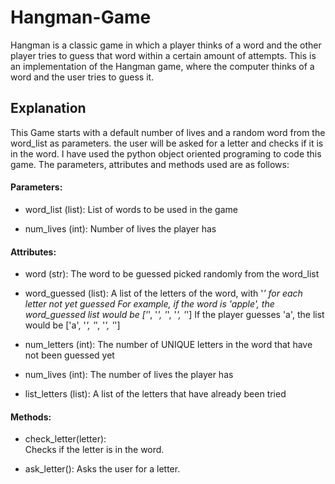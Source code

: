 # Hangman-Game
Hangman is a classic game in which a player thinks of a word and the other player tries to guess that word within a certain amount of attempts. This is an implementation of the Hangman game, where the computer thinks of a word and the user tries to guess it.

## Explanation

This Game starts with a default number of lives and a random word from the word_list as parameters. the user will be asked for a letter and checks if it is in the word. I have used the python object oriented programing to code this game. The parameters, attributes and methods used are as follows:

#### Parameters:

   -  word_list (list):
        List of words to be used in the game
    
   - num_lives (int):
        Number of lives the player has
    
#### Attributes:

   - word (str):
        The word to be guessed picked randomly from the word_list
        
   - word_guessed (list):
        A list of the letters of the word, with '_' for each letter not yet guessed
        For example, if the word is 'apple', the word_guessed list would be ['_', '_', '_', '_', '_']
        If the player guesses 'a', the list would be ['a', '_', '_', '_', '_']
        
   - num_letters (int):
        The number of UNIQUE letters in the word that have not been guessed yet
        
   - num_lives (int):
        The number of lives the player has
        
   - list_letters (list):
        A list of the letters that have already been tried

 #### Methods:

   - check_letter(letter):    
        Checks if the letter is in the word.
        
   - ask_letter():
        Asks the user for a letter.


